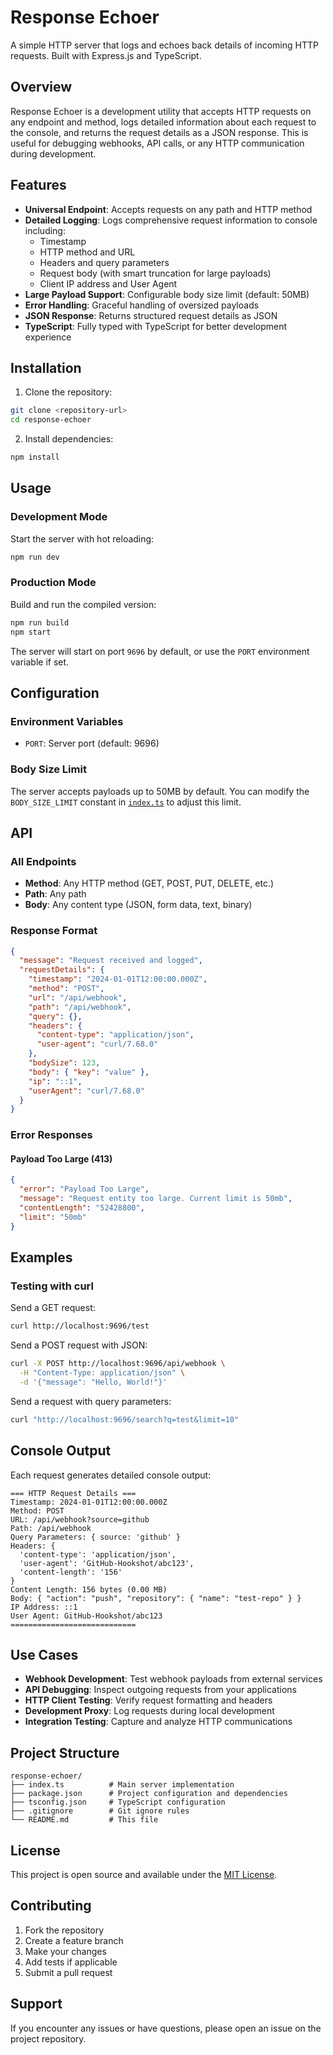 # Response Echoer

A simple HTTP server that logs and echoes back details of incoming HTTP requests. Built with Express.js and TypeScript.

## Overview

Response Echoer is a development utility that accepts HTTP requests on any endpoint and method, logs detailed information about each request to the console, and returns the request details as a JSON response. This is useful for debugging webhooks, API calls, or any HTTP communication during development.

## Features

- **Universal Endpoint**: Accepts requests on any path and HTTP method
- **Detailed Logging**: Logs comprehensive request information to console including:
  - Timestamp
  - HTTP method and URL
  - Headers and query parameters
  - Request body (with smart truncation for large payloads)
  - Client IP address and User Agent
- **Large Payload Support**: Configurable body size limit (default: 50MB)
- **Error Handling**: Graceful handling of oversized payloads
- **JSON Response**: Returns structured request details as JSON
- **TypeScript**: Fully typed with TypeScript for better development experience

## Installation

1. Clone the repository:
```bash
git clone <repository-url>
cd response-echoer
```

2. Install dependencies:
```bash
npm install
```

## Usage

### Development Mode
Start the server with hot reloading:
```bash
npm run dev
```

### Production Mode
Build and run the compiled version:
```bash
npm run build
npm start
```

The server will start on port `9696` by default, or use the `PORT` environment variable if set.

## Configuration

### Environment Variables

- `PORT`: Server port (default: 9696)

### Body Size Limit

The server accepts payloads up to 50MB by default. You can modify the `BODY_SIZE_LIMIT` constant in [`index.ts`](index.ts:7) to adjust this limit.

## API

### All Endpoints
- **Method**: Any HTTP method (GET, POST, PUT, DELETE, etc.)
- **Path**: Any path
- **Body**: Any content type (JSON, form data, text, binary)

### Response Format
```json
{
  "message": "Request received and logged",
  "requestDetails": {
    "timestamp": "2024-01-01T12:00:00.000Z",
    "method": "POST",
    "url": "/api/webhook",
    "path": "/api/webhook",
    "query": {},
    "headers": {
      "content-type": "application/json",
      "user-agent": "curl/7.68.0"
    },
    "bodySize": 123,
    "body": { "key": "value" },
    "ip": "::1",
    "userAgent": "curl/7.68.0"
  }
}
```

### Error Responses

#### Payload Too Large (413)
```json
{
  "error": "Payload Too Large",
  "message": "Request entity too large. Current limit is 50mb",
  "contentLength": "52428800",
  "limit": "50mb"
}
```

## Examples

### Testing with curl

Send a GET request:
```bash
curl http://localhost:9696/test
```

Send a POST request with JSON:
```bash
curl -X POST http://localhost:9696/api/webhook \
  -H "Content-Type: application/json" \
  -d '{"message": "Hello, World!"}'
```

Send a request with query parameters:
```bash
curl "http://localhost:9696/search?q=test&limit=10"
```

## Console Output

Each request generates detailed console output:
```
=== HTTP Request Details ===
Timestamp: 2024-01-01T12:00:00.000Z
Method: POST
URL: /api/webhook?source=github
Path: /api/webhook
Query Parameters: { source: 'github' }
Headers: {
  'content-type': 'application/json',
  'user-agent': 'GitHub-Hookshot/abc123',
  'content-length': '156'
}
Content Length: 156 bytes (0.00 MB)
Body: { "action": "push", "repository": { "name": "test-repo" } }
IP Address: ::1
User Agent: GitHub-Hookshot/abc123
============================
```

## Use Cases

- **Webhook Development**: Test webhook payloads from external services
- **API Debugging**: Inspect outgoing requests from your applications
- **HTTP Client Testing**: Verify request formatting and headers
- **Development Proxy**: Log requests during local development
- **Integration Testing**: Capture and analyze HTTP communications

## Project Structure

```
response-echoer/
├── index.ts          # Main server implementation
├── package.json      # Project configuration and dependencies
├── tsconfig.json     # TypeScript configuration
├── .gitignore        # Git ignore rules
└── README.md         # This file
```

## License

This project is open source and available under the [MIT License](LICENSE).

## Contributing

1. Fork the repository
2. Create a feature branch
3. Make your changes
4. Add tests if applicable
5. Submit a pull request

## Support

If you encounter any issues or have questions, please open an issue on the project repository.